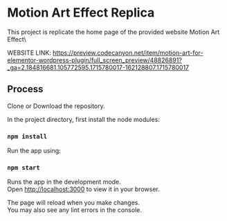 # Motion Art Effect Replica

This project is replicate the home page of the provided website Motion Art Effect\

WEBSITE LINK: https://preview.codecanyon.net/item/motion-art-for-elementor-wordpress-plugin/full_screen_preview/48826891?_ga=2.184816681.105772595.1715780017-162128807.1715780017

## Process

Clone or Download the repository.

In the project directory, first install the node modules:

### `npm install`

Run the app using:

### `npm start`

Runs the app in the development mode.\
Open [http://localhost:3000](http://localhost:3000) to view it in your browser.

The page will reload when you make changes.\
You may also see any lint errors in the console.
